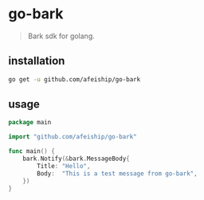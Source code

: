 # go-bark
> Bark sdk for golang.

## installation
```sh
go get -u github.com/afeiship/go-bark
```

## usage
```go
package main

import "github.com/afeiship/go-bark"

func main() {
	bark.Notify(&bark.MessageBody{
		Title: "Hello",
		Body:  "This is a test message from go-bark",
	})
}
```